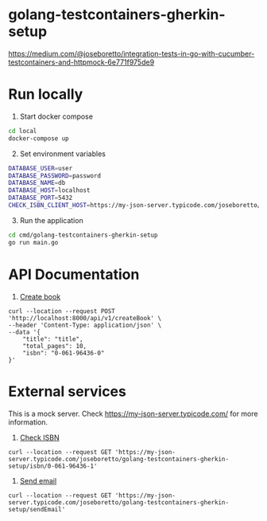 # golang-testcontainers-gherkin-setup

https://medium.com/@joseboretto/integration-tests-in-go-with-cucumber-testcontainers-and-httpmock-6e771f975de9

# Run locally

1. Start docker compose

```bash
cd local
docker-compose up
```

2. Set environment variables

```bash
DATABASE_USER=user
DATABASE_PASSWORD=password
DATABASE_NAME=db
DATABASE_HOST=localhost
DATABASE_PORT=5432
CHECK_ISBN_CLIENT_HOST=https://my-json-server.typicode.com/joseboretto/golang-testcontainers-gherkin-setup
```

3. Run the application

```bash
cd cmd/golang-testcontainers-gherkin-setup
go run main.go
```

# API Documentation
1. [Create book](#create-book)
```shell
curl --location --request POST 'http://localhost:8000/api/v1/createBook' \
--header 'Content-Type: application/json' \
--data '{
    "title": "title",
    "total_pages": 10,
    "isbn": "0-061-96436-0"
}'
```

# External services
This is a mock server. Check https://my-json-server.typicode.com/ for more information.

1. [Check ISBN](#check-isbn)
```shell
curl --location --request GET 'https://my-json-server.typicode.com/joseboretto/golang-testcontainers-gherkin-setup/isbn/0-061-96436-1'
```

1. [Send email](#send-email)
```shell
curl --location --request GET 'https://my-json-server.typicode.com/joseboretto/golang-testcontainers-gherkin-setup/sendEmail'
```
